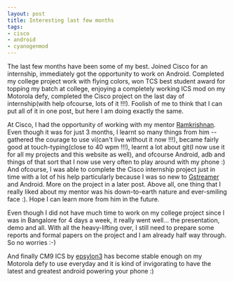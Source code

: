 ```yaml
---
layout: post
title: Interesting last few months
tags:
- cisco
- android
- cyanogenmod
---
```

The last few months have been some of my best. Joined Cisco for an internship, immediately got the opportunity to work on Android. Completed my college project work with flying colors, won TCS best student award for topping my batch at college, enjoying a completely working ICS mod on my Motorola defy, completed the Cisco project on the last day of internship(with help ofcourse, lots of it !!!). Foolish of me to think that I can put all of it in one post, but here I am doing exactly the same. 

At Cisco, I had the opportunity of working with my mentor [Ramkrishnan](http://rkrishnan.org/). Even though it was for just 3 months, I learnt so many things from him -- gathered the courage to use vi(can't live without it now !!!), became fairly good at touch-typing(close to 40 wpm !!!), learnt a lot about git(I now use it for all my projects and this website as well), and ofcourse Android, adb and things of that sort that I now use very often to play around with my phone :) And ofcourse, I was able to complete the Cisco internship project just in time with a lot of his help particularly because I was so new to [Gstreamer](http://gstreamer.freedesktop.org/) and Android. More on the project in a later post. Above all, one thing that I really liked about my mentor was his down-to-earth nature and ever-smiling face :). Hope I can learn more from him in the future.

Even though I did not have much time to work on my college project since I was in Bangalore for 4 days a week, it really went well... the presentation, demo and all. With all the heavy-lifting over, I still need to prepare some reports and formal papers on the project and I am already half way through. So no worries :-) 

And finally CM9 ICS by [epsylon3](http://forum.xda-developers.com/showthread.php?t=1353003) has become stable enough on my Motorola defy to use everyday and it is kind of invigorating to have the latest and greatest android powering your phone :)
